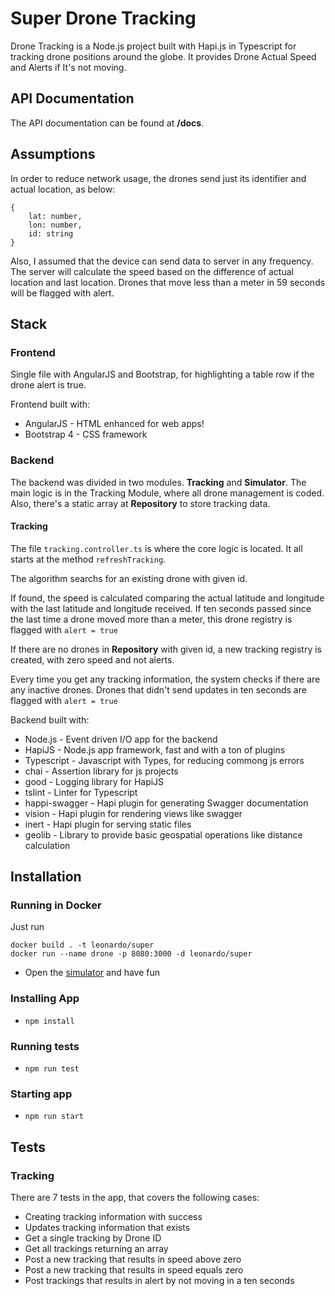 # Super Drone Tracking
Drone Tracking is a Node.js project built with Hapi.js in Typescript for tracking drone positions around the globe.
It provides Drone Actual Speed and Alerts if It's not moving.

## API Documentation
The API documentation can be found at **/docs**. 

## Assumptions
In order to reduce network usage, the drones send just its identifier and actual location, as below:
```
{
    lat: number,
    lon: number,
    id: string
}
```
Also, I assumed that the device can send data to server in any frequency.
The server will calculate the speed based on the difference of actual location and last location.
Drones that move less than a meter in 59 seconds will be flagged with alert.

## Stack
### Frontend
Single file with AngularJS and Bootstrap, for highlighting a table row if the drone alert is true.


Frontend built with:
* AngularJS - HTML enhanced for web apps!
* Bootstrap 4 - CSS framework

### Backend
The backend was divided in two modules. **Tracking** and **Simulator**.
The main logic is in the Tracking Module, where all drone management is coded.
Also, there's a static array at **Repository** to store tracking data. 

#### Tracking
The file `tracking.controller.ts` is where the core logic is located.
It all starts at the method `refreshTracking`.

The algorithm searchs for an existing drone with given id.

If found, the speed is calculated comparing the actual latitude and longitude with the last latitude and longitude received.
If ten seconds passed since the last time a drone moved more than a meter, this drone registry is flagged with `alert = true`

If there are no drones in **Repository** with given id, a new tracking registry is created, with zero speed and not alerts.

Every time you get any tracking information, the system checks if there are any inactive drones. Drones that didn't send updates in ten seconds are flagged with `alert = true`


Backend built with:
* Node.js - Event driven I/O app for the backend
* HapiJS - Node.js app framework, fast and with a ton of plugins
* Typescript - Javascript with Types, for reducing commong js errors
* chai - Assertion library for js projects
* good - Logging library for HapiJS
* tslint - Linter for Typescript
* happi-swagger - Hapi plugin for generating Swagger documentation
* vision - Hapi plugin for rendering views like swagger
* inert - Hapi plugin for serving static files 
* geolib - Library to provide basic geospatial operations like distance calculation

## Installation
### Running in Docker
Just run

```
docker build . -t leonardo/super
docker run --name drone -p 8080:3000 -d leonardo/super
```
- Open the [simulator](http://localhost:8080) and have fun
### Installing App
- `npm install`
### Running tests
- `npm run test`
### Starting app
- `npm run start`

## Tests
### Tracking 
There are 7 tests in the app, that covers the following cases:
- Creating tracking information with success
- Updates tracking information that exists
- Get a single tracking by Drone ID
- Get all trackings returning an array
- Post a new tracking that results in speed above zero
- Post a new tracking that results in speed equals zero
- Post trackings that results in alert by not moving in a ten seconds
